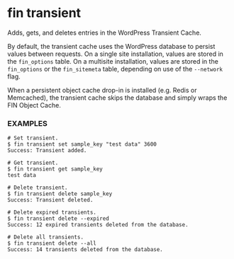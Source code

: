 # fin transient

Adds, gets, and deletes entries in the WordPress Transient Cache.

By default, the transient cache uses the WordPress database to persist values between requests. On a single site installation, values are stored in the `fin_options` table. On a multisite installation, values are stored in the `fin_options` or the `fin_sitemeta` table, depending on use of the `--network` flag.

When a persistent object cache drop-in is installed (e.g. Redis or Memcached), the transient cache skips the database and simply wraps the FIN Object Cache.

### EXAMPLES

    # Set transient.
    $ fin transient set sample_key "test data" 3600
    Success: Transient added.

    # Get transient.
    $ fin transient get sample_key
    test data

    # Delete transient.
    $ fin transient delete sample_key
    Success: Transient deleted.

    # Delete expired transients.
    $ fin transient delete --expired
    Success: 12 expired transients deleted from the database.

    # Delete all transients.
    $ fin transient delete --all
    Success: 14 transients deleted from the database.


